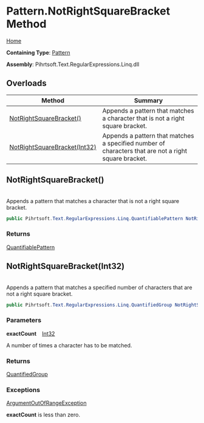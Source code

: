 # Pattern\.NotRightSquareBracket Method

[Home](../../../../../../README.md)

**Containing Type**: [Pattern](../README.md)

**Assembly**: Pihrtsoft\.Text\.RegularExpressions\.Linq\.dll

## Overloads

| Method | Summary |
| ------ | ------- |
| [NotRightSquareBracket()](#Pihrtsoft_Text_RegularExpressions_Linq_Pattern_NotRightSquareBracket) | Appends a pattern that matches a character that is not a right square bracket\. |
| [NotRightSquareBracket(Int32)](#Pihrtsoft_Text_RegularExpressions_Linq_Pattern_NotRightSquareBracket_System_Int32_) | Appends a pattern that matches a specified number of characters that are not a right square bracket\. |

## NotRightSquareBracket\(\) <a id="Pihrtsoft_Text_RegularExpressions_Linq_Pattern_NotRightSquareBracket"></a>

\
Appends a pattern that matches a character that is not a right square bracket\.

```csharp
public Pihrtsoft.Text.RegularExpressions.Linq.QuantifiablePattern NotRightSquareBracket()
```

### Returns

[QuantifiablePattern](../../QuantifiablePattern/README.md)

## NotRightSquareBracket\(Int32\) <a id="Pihrtsoft_Text_RegularExpressions_Linq_Pattern_NotRightSquareBracket_System_Int32_"></a>

\
Appends a pattern that matches a specified number of characters that are not a right square bracket\.

```csharp
public Pihrtsoft.Text.RegularExpressions.Linq.QuantifiedGroup NotRightSquareBracket(int exactCount)
```

### Parameters

**exactCount** &ensp; [Int32](https://docs.microsoft.com/en-us/dotnet/api/system.int32)

A number of times a character has to be matched\.

### Returns

[QuantifiedGroup](../../QuantifiedGroup/README.md)

### Exceptions

[ArgumentOutOfRangeException](https://docs.microsoft.com/en-us/dotnet/api/system.argumentoutofrangeexception)

**exactCount** is less than zero\.

